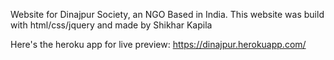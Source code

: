 Website for Dinajpur Society, an NGO Based in India.
This website was build with html/css/jquery and made by Shikhar Kapila

Here's the heroku app for live preview: https://dinajpur.herokuapp.com/
